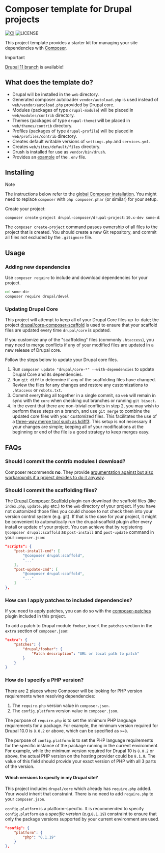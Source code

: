 # Composer template for Drupal projects

[![CI](https://github.com/drupal-composer/drupal-project/actions/workflows/ci.yml/badge.svg?branch=10.x)](https://github.com/drupal-composer/drupal-project/actions/workflows/ci.yml)
![LICENSE](https://img.shields.io/github/license/drupal-composer/drupal-project)

This project template provides a starter kit for managing your site
dependencies with [Composer](https://getcomposer.org/).

> [!IMPORTANT]
> [Drupal 11 branch](https://github.com/drupal-composer/drupal-project/tree/11.x) is available!

## What does the template do?

* Drupal will be installed in the `web` directory.
* Generated composer autoloader `vendor/autoload.php` is used  instead of
  `web/vendor/autoload.php` provided by Drupal core.
* Modules (packages of type `drupal-module`) will be placed in `web/modules/contrib` directory.
* Themes (packages of type `drupal-theme`) will be placed in `web/themes/contrib` directory.
* Profiles (packages of type `drupal-profile`) will be placed in `web/profiles/contrib` directory.
* Creates default writable versions of `settings.php` and `services.yml`.
* Creates `web/sites/default/files` directory.
* Drush is installed for use as `vendor/bin/drush`.
* Provides an [example](.env.example) of the `.env` file.

## Installing

> [!NOTE]
> The instructions below refer to the [global Composer installation](https://getcomposer.org/doc/00-intro.md#globally).
You might need to replace `composer` with `php composer.phar` (or similar)
for your setup.

Create your project:

```bash
composer create-project drupal-composer/drupal-project:10.x-dev some-dir --no-interaction
```

The `composer create-project` command passes ownership of all files to the
project that is created. You should create a new Git repository, and commit
all files not excluded by the `.gitignore` file.

## Usage

### Adding new dependencies

Use `composer require` to include and download dependencies for your project.

```bash
cd some-dir
composer require drupal/devel
```

### Updating Drupal Core

This project will attempt to keep all of your Drupal Core files up-to-date; the
project [drupal/core-composer-scaffold](https://github.com/drupal/core-composer-scaffold)
is used to ensure that your scaffold files are updated every time `drupal/core` 
is updated. 

If you customize any of the "scaffolding" files (commonly `.htaccess`),
you may need to merge conflicts if any of your modified files are updated in a
new release of Drupal core.

Follow the steps below to update your Drupal core files.

1. Run `composer update "drupal/core-*" --with-dependencies` to update Drupal Core and its dependencies.
2. Run `git diff` to determine if any of the scaffolding files have changed.
   Review the files for any changes and restore any customizations to
  `.htaccess` or `robots.txt`.
3. Commit everything all together in a single commit, so `web` will remain in
   sync with the `core` when checking out branches or running `git bisect`.
4. In the event that there are non-trivial conflicts in step 2, you may wish
   to perform these steps on a branch, and use `git merge` to combine the
   updated core files with your customized files. This facilitates the use
   of a [three-way merge tool such as kdiff3](http://www.gitshah.com/2010/12/how-to-setup-kdiff-as-diff-tool-for-git.html). This setup is not necessary if your changes are simple;
   keeping all of your modifications at the beginning or end of the file is a
   good strategy to keep merges easy.

## FAQs

### Should I commit the contrib modules I download?

Composer recommends **no**. They provide [argumentation against but also
workarounds if a project decides to do it anyway](https://getcomposer.org/doc/faqs/should-i-commit-the-dependencies-in-my-vendor-directory.md).

### Should I commit the scaffolding files?

The [Drupal Composer Scaffold](https://github.com/drupal/core-composer-scaffold)
plugin can download the scaffold files (like `index.php`, `update.php` etc.) to 
the `web` directory of your project. If you have not customized those files you 
could choose to not check them into your version control system (e.g. git). 
If that is the case for your project, it might be convenient to automatically 
run the drupal-scaffold plugin after every install or update of your project. 
You can achieve that by registering `@composer drupal:scaffold` as `post-install` 
and `post-update` command in your `composer.json`:

```json
"scripts": {
    "post-install-cmd": [
        "@composer drupal:scaffold",
        "..."
    ],
    "post-update-cmd": [
        "@composer drupal:scaffold",
        "..."
    ]
},
```

### How can I apply patches to included dependencies?

If you need to apply patches, you can do so with the
[composer-patches](https://github.com/cweagans/composer-patches) plugin included
in this project.

To add a patch to Drupal module `foobar`, insert the `patches` section in the 
`extra` section of `composer.json`:

```json
"extra": {
    "patches": {
        "drupal/foobar": {
            "Patch description": "URL or local path to patch"
        }
    }
}
```

### How do I specify a PHP version?

There are 2 places where Composer will be looking for PHP version requirements
when resolving dependencies:
1. The `require.php` version value in `composer.json`.
2. The `config.platform` version value in `composer.json`.

The purpose of `require.php` is to set the minimum PHP language requirements
for a package. For example, the minimum version required for Drupal 10.0 is 
`8.0.2` or above, which can be specified as `>=8`.

The purpose of `config.platform` is to set the PHP language requirements for the
specific instance of the package running in the current environment. For
example, while the minimum version required for Drupal 10 is `8.0.2` or above, 
the  actual PHP version on the hosting provider could be `8.1.0`. The value of 
this field should provide your exact version of PHP with all 3 parts of the 
version.

#### Which versions to specify in my Drupal site?

This project includes `drupal/core` which already has `require.php` added. Your
would inherit that constraint. There is no need to add `require.php` to your
`composer.json`.

`config.platform` is a platform-specific. It is recommended to specify 
`config.platform` as a _specific version_ (e.g.`8.1.19`) constraint to ensure 
that only the package versions supported by your current environment are used.

```json
"config": {
    "platform": {
        "php": "8.1.19"
    }
},
```
